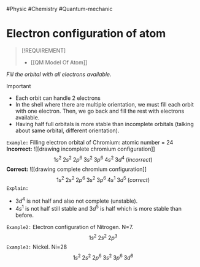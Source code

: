 #Physic #Chemistry #Quantum-mechanic 
# Electron configuration of atom 

>[!REQUIREMENT]
>- [[QM Model Of Atom]]

_Fill the orbital with all electrons available._

>[!IMPORTANT]
>- Each orbit can handle 2 electrons
>- In the shell where there are multiple orientation, we must fill each orbit with one electron. Then, we go back and fill the rest with electrons available.
>- Having half full orbitals is more stable than incomplete orbitals (talking about same orbital, different orientation).

`Example:` Filling electron orbital of Chromium: atomic number = 24
**Incorrect:**
![[drawing incomplete chromium configuration]]
$$1s^2 \; 2s^2 \; 2p^6 \; 3s^2 \; 3p^6 \; 4s^2 \; 3d^4 \; (incorrect)$$ **Correct:**
![[drawing complete chromium configuration]]
$$1s^2 \; 2s^2 \; 2p^6 \; 3s^2 \; 3p^6 \; 4s^1 \; 3d^5 \; (correct)$$ 
`Explain:`
- $3d^4$ is not half and also not complete (unstable).
- $4s^1$ is not half still stable and $3d^5$ is half which is more stable than before.

`Example2:` Electron configuration of Nitrogen. N=7.
$$1s^2 \; 2s^2 \; 2p^3$$
`Example3:` Nickel. Ni=28
$$1s^2 \; 2s^2 \; 2p^6 \; 3s^2 \; 3p^6 \; 3d^8$$